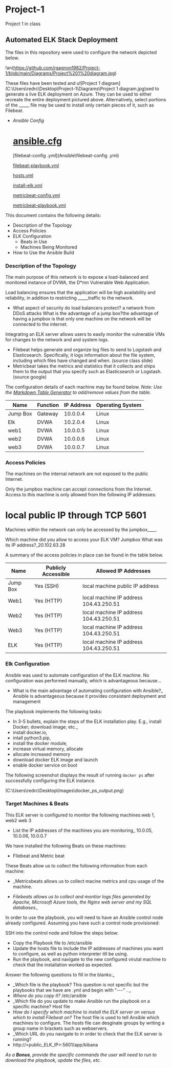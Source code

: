 # Project-1
Project 1 in class

## Automated ELK Stack Deployment

The files in this repository were used to configure the network depicted below.

!an(https://github.com/rgagnon1982/Project-1/blob/main/Diagrams/Project%201%20diagram.jpg)

These files have been tested and u![Project 1 diagram](C:\Users\redrc\Desktop\Project-1\Diagrams\Project 1 diagram.jpg)sed to generate a live ELK deployment on Azure. They can be used to either recreate the entire deployment pictured above. Alternatively, select portions of the _____ file may be used to install only certain pieces of it, such as Filebeat.

  - _Ansible Config_

    #  [ansible.cfg](Ansible\ansible.cfg) 

     [filebeat-config .yml](Ansible\filebeat-config .yml) 

     [filebeat-playbook.yml](Ansible\filebeat-playbook.yml) 

     [hosts.yml](Ansible\hosts.yml) 

     [install-elk.yml](Ansible\install-elk.yml) 

     [metricbeat-config.yml](Ansible\metricbeat-config.yml) 

     [metricbeat-playbook.yml](Ansible\metricbeat-playbook.yml) 

This document contains the following details:

- Description of the Topology
- Access Policies
- ELK Configuration
  - Beats in Use
  - Machines Being Monitored
- How to Use the Ansible Build




### Description of the Topology

The main purpose of this network is to expose a load-balanced and monitored instance of DVWA, the D*mn Vulnerable Web Application.

Load balancing ensures that the application will be high availability and reliability, in addition to restricting _____traffic to the network.

-  What aspect of security do load balancers protect? a network from DDoS attacks  What is the advantage of a jump box?the advantage of having a jumpbox is that only one machine on the network will be connected to the internet.

Integrating an ELK server allows users to easily monitor the vulnerable VMs for changes to the network and and system logs.

- Filebeat helps generate and organize log files to send to Logstash and Elasticsearch. Specifically, it logs information about the file system, including which files have changed and when. (source class slide)
- Metricbeat takes the metrics and statistics that it collects and ships them to the output that you specify such as Elasticsearch or Logstash. (source google)

The configuration details of each machine may be found below.
_Note: Use the [Markdown Table Generator](http://www.tablesgenerator.com/markdown_tables) to add/remove values from the table_.

| Name     | Function | IP Address | Operating System |
| -------- | -------- | ---------- | ---------------- |
| Jump Box | Gateway  | 10.0.0.4   | Linux            |
| Elk      | DVWA     | 10.2.0.4   | Linux            |
| web1     | DVWA     | 10.0.0.5   | Linux            |
| web2     | DVWA     | 10.0.0.6   | Linux            |
| web3     | DVWA     | 10.0.0.7   | Linux            |

### Access Policies

The machines on the internal network are not exposed to the public Internet. 

Only the jumpbox machine can accept connections from the Internet. Access to this machine is only allowed from the following IP addresses:

# local public IP through TCP 5601

Machines within the network can only be accessed by the jumpbox____.

Which machine did you allow to access your ELK VM?  Jumpbox What was its IP address?_20.102.63.28

A summary of the access policies in place can be found in the table below.

| Name     | Publicly Accessible | Allowed IP Addresses                   |
| -------- | ------------------- | -------------------------------------- |
| Jump Box | Yes (SSH)           | local machine public IP address        |
| Web1     | Yes (HTTP)          | local machine IP address 104.43.250.51 |
| Web2     | Yes (HTTP)          | local machine IP address 104.43.250.51 |
| Web3     | Yes (HTTP)          | local machine IP address 104.43.250.51 |
| ELK      | Yes (HTTP)          | local machine IP address 104.43.250.51 |

### Elk Configuration

Ansible was used to automate configuration of the ELK machine. No configuration was performed manually, which is advantageous because...

- What is the main advantage of automating configuration with Ansible?_ Ansible is advantageous because it provides consistant deployment and management

The playbook implements the following tasks:

- In 3-5 bullets, explain the steps of the ELK installation play. E.g., install Docker; download image; etc._
- install docker.io, 
- intall python3.pip,
-  install the docker module,
-  increase virtual memory, allocate
- allocate increased memory
- download docker ELK image and launch
- enable docker service on boot

The following screenshot displays the result of running `docker ps` after successfully configuring the ELK instance.

(C:\Users\redrc\Desktop\Images\docker_ps_output.png)

### Target Machines & Beats

This ELK server is configured to monitor the following machines:web 1, web2 web 3

- List the IP addresses of the machines you are monitoring_ 10.0.05, 10.0.06, 10.0.0.7

We have installed the following Beats on these machines:

- FIlebeat and Metric beat

These Beats allow us to collect the following information from each machine:

- _Metricsbeats allows us to collect macine metrics and cpu usage of the machine.  

- _Filebeats allows us to collect and montior logs files generated by Apache, Microsoft Azure tools, the Nginx web server and my SQL databases.,_

  

In order to use the playbook, you will need to have an Ansible control node already configured. Assuming you have such a control node provisioned: 

SSH into the control node and follow the steps below:

- Copy the Playbook file to /etc/ansible
- Update the hosts file to include the IP addresses of machines you want to configure, as well as python interpreter itll be using.
- Run the playbook, and navigate to the new configured virutal machine to check that the installation worked as expected.

 Answer the following questions to fill in the blanks:_

- _Which file is the playbook? This question is not specific but the playbooks that we have are .yml and begin with "---" .  _
- _Where do you copy it?_ /etc/ansible
- _Which file do you update to make Ansible run the playbook on a specific machine? Host file
- _How do I specify which machine to install the ELK server on versus which to install Filebeat on?_ The host file is used to tell Ansible which machines to configure. The hosts file can desginate groups by writing a group name in brackets such as webservers.
- _Which URL do you navigate to in order to check that the ELK server is running?
- http://<public_ELK_IP>:5601/app/kibana

_As a **Bonus**, provide the specific commands the user will need to run to download the playbook, update the files, etc._
